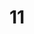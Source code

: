 <!--
 * @Author: your name
 * @Date: 2021-12-03 16:22:31
 * @LastEditTime: 2021-12-06 14:51:22
 * @LastEditors: Please set LastEditors
 * @Description: 打开koroFileHeader查看配置 进行设置: https://github.com/OBKoro1/koro1FileHeader/wiki/%E9%85%8D%E7%BD%AE
 * @FilePath: \vuepress-starter\docs\fontend\js\DeclareVariable.md
-->
# 11

